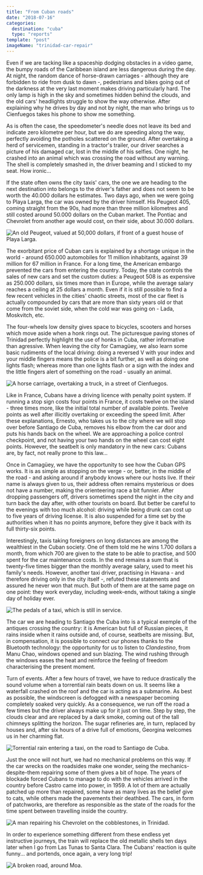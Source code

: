 ```yaml
---
title: "From Cuban roads"
date: "2018-07-16"
categories:
  destination: "cuba"
  type: "reports"
template: "post"
imageName: "trinidad-car-repair"
---
```


Even if we are tacking like a spaceship dodging obstacles in a video game, the bumpy roads of the Caribbean island are less dangerous during the day. At night, the random dance of horse-drawn carriages - although they are forbidden to ride from dusk to dawn -, pedestrians and bikes going out of the darkness at the very last moment makes driving particularly hard. The only lamp is high in the sky and sometimes hidden behind the clouds, and the old cars' headlights struggle to show the way otherwise. After explaining why he drives by day and not by night, the man who brings us to Cienfuegos takes his phone to show me something.

As is often the case, the speedometer's needle does not leave its bed and indicate zero kilometre per hour, but we do are speeding along the way, perfectly avoiding the potholes scattered on the ground. After overtaking a herd of servicemen, standing in a tractor's trailer, our driver searches a picture of his damaged car, lost in the middle of his selfies. One night, he crashed into an animal which was crossing the road without any warning. The shell is completely smashed in, the driver beaming and I sticked to my seat. How ironic...

If the state often owns the city taxis' cars, the one we are heading to the next destination into belongs to the driver's father and does not seem to be worth the 40.000 dollars he estimates. Two days ago, when we were going to Playa Larga, the car was owned by the driver himself. His Peugeot 405, coming straight from the 90s, had more than three million kilometres and still costed around 50.000 dollars on the Cuban market. The Pontiac and Chevrolet from another age would cost, on their side, about 30.000 dollars.

![An old Peugeot, valued at 50,000 dollars, if front of a guest house of Playa Larga.](../../../images/cuba/playa-larga-peugeot.jpg "An old Peugeot in the street")

The exorbitant price of Cuban cars is explained by a shortage unique in the world - around 650.000 automobiles for 11 million inhabitants, against 39 million for 67 million in France. For a long time, the American embargo prevented the cars from entering the country. Today, the state controls the sales of new cars and set the custom duties: a Peugeot 508 is as expensive as 250.000 dollars, six times more than in Europe, while the average salary reaches a ceiling at 25 dollars a month. Even if it is still possible to find a few recent vehicles in the cities' chaotic streets, most of the car fleet is actually compounded by cars that are more than sixty years old or that come from the soviet side, when the cold war was going on - Lada, Moskvitch, etc.

The four-wheels low density gives space to bicycles, scooters and horses which move aside when a honk rings out. The picturesque paving stones of Trinidad perfectly highlight the use of honks in Cuba, rather informative than agressive. When leaving the city for Camagüey, we also learn some basic rudiments of the local driving: doing a reversed V with your index and your middle fingers means the police is a bit further, as well as doing one lights flash; whereas more than one lights flash or a sign with the index and the little fingers alert of something on the road - usually an animal.

![A horse carriage, overtaking a truck, in a street of Cienfuegos.](../../../images/cuba/cienfuegos-carriage.jpg "A horse carriage")

Like in France, Cubans have a driving licence with penalty point system. If running a stop sign costs four points in France, it costs twelve on the island - three times more, like the initial total number of available points. Twelve points as well after illicitly overtaking or exceeding the speed limit. After these explanations, Ernesto, who takes us to the city where we will stop over before Santiago de Cuba, removes his elbow from the car door and puts his hands back on the wheel. We are approaching a police control checkpoint, and not having your two hands on the wheel can cost eight points. However, the seatbelt is only mandatory in the new cars: Cubans are, by fact, not really prone to this law...

Once in Camagüey, we have the opportunity to see how the Cuban GPS works. It is as simple as stopping on the verge - or, better, in the middle of the road - and asking around if anybody knows where our hosts live. If their name is always given to us, their address often remains mysterious or does not have a number, making the orienteering race a bit funnier. After dropping passengers off, drivers sometimes spend the night in the city and turn back the day after, with other tourists on board. But better be careful to the evenings with too much alcohol: driving while being drunk can cost up to five years of driving license. It is also suspended for a time set by the authorities when it has no points anymore, before they give it back with its full thirty-six points.

Interestingly, taxis taking foreigners on long distances are among the wealthiest in the Cuban society. One of them told me he wins 1.700 dollars a month, from which 700 are given to the state to be able to practise, and 500 spent for the car maintenance costs. In the end remains a sum that is twenty-five times bigger than the monthly average salary, used to meet his family's needs. However, another taxi driver, practising in Havana - and therefore driving only in the city itself -, refuted these statements and assured he never won that much. But both of them are at the same page on one point: they work everyday, including week-ends, without taking a single day of holiday ever.

![The pedals of a taxi, which is still in service.](../../../images/cuba/taxi-pedals.jpg "Taxi pedals")

The car we are heading to Santiago the Cuba into is a typical exemple of the antiques crossing the country: it is American but full of Russian pieces, it rains inside when it rains outside and, of course, seatbelts are missing. But, in compensation, it is possible to connect our phones thanks to the Bluetooth technology: the opportunity for us to listen to _Clandestino_, from Manu Chao, windows opened and sun blazing. The wind rushing through the windows eases the heat and reinforce the feeling of freedom characterising the present moment.

Turn of events. After a few hours of travel, we have to reduce drastically the sound volume when a torrential rain beats down on us. It seems like a waterfall crashed on the roof and the car is acting as a submarine. As best as possible, the windscreen is defogged with a newspaper becoming completely soaked very quickly. As a consequence, we run off the road a few times but the driver always make up for it just on time. Step by step, the clouds clear and are replaced by a dark smoke, coming out of the tall chimneys splitting the horizon. The sugar refineries are, in turn, replaced by houses and, after six hours of a drive full of emotions, Georgina welcomes us in her charming flat.

![Torrential rain entering a taxi, on the road to Santiago de Cuba.](../../../images/cuba/road-to-santiago-taxi.jpg "Rain inside a taxi")

Just the once will not hurt, we had no mechanical problems on this way. If the car wrecks on the roadsides make one wonder, seing the mechanics-despite-them repairing some of them gives a bit of hope. The years of blockade forced Cubans to manage to do with the vehicles arrived in the country before Castro came into power, in 1959. A lot of them are actually patched up more than repaired, some have as many lives as the belief give to cats, while others made the pavements their deathbed. The cars, in form of patchworks, are therefore as responsible as the state of the roads for the time spent between travelling inside the country.

![A man repairing his Chevrolet on the cobblestones, in Trinidad.](../../../images/cuba/trinidad-car-repair.jpg "A man repairing his car")

In order to experience something different from these endless yet instructive journeys, the train will replace the old metallic shells ten days later when I go from Las Tunas to Santa Clara. The Cubans' reaction is quite funny... and portends, once again, a very long trip!

![A broken road, around Moa.](../../../images/cuba/moa-road.jpg "A broken road")
